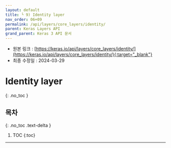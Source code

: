 ```yaml
---
layout: default
title: └ 9) Identity layer
nav_order: 06+09
permalink: /api/layers/core_layers/identity/
parent: Keras Layers API
grand_parent: Keras 3 API 문서
---
```


* 원본 링크 : [https://keras.io/api/layers/core_layers/identity/](https://keras.io/api/layers/core_layers/identity/){:target="_blank"}
* 최종 수정일 : 2024-03-29

# Identity layer
{: .no_toc }

## 목차
{: .no_toc .text-delta }

1. TOC
{:toc}

---
